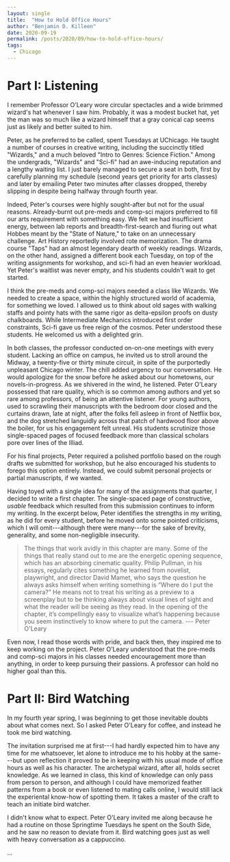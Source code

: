 ```yaml
---
layout: single
title:  "How to Hold Office Hours"
author: "Benjamin D. Killeen"
date: 2020-09-19
permalink: /posts/2020/09/how-to-hold-office-hours/
tags:
  - Chicago
---
```


# Part I: Listening

I remember Professor O'Leary wore circular spectacles and a wide brimmed wizard's hat whenever I
saw him. Probably, it was a modest bucket hat, yet the man was so much like a wizard himself that
a gray conical cap seems just as likely and better suited to him.

Peter, as he preferred to be called, spent Tuesdays at UChicago. He taught a number of courses in
creative writing, including the succinctly titled "Wizards," and a much beloved "Intro to Genres:
Science Fiction." Among the undergrads, "Wizards" and "Sci-fi" had an awe-inducing reputation and a
lengthy waiting list. I just barely managed to secure a seat in both, first by carefully planning
my schedule (second years get priority for arts classes) and later by emailing Peter two minutes
after classes dropped, thereby slipping in despite being halfway through fourth year.

Indeed, Peter's courses were highly sought-after but not for the usual reasons. Already-burnt out
pre-meds and comp-sci majors preferred to fill our arts requirement with something easy. We felt we
had insufficient energy, between lab reports and breadth-first-search and fiuring out what Hobbes
meant by the "State of Nature," to take on an unnecessary challenge. Art History reportedly
involved rote memorization. The drama course "Taps" had an almost legendary dearth of weekly
readings. Wizards, on the other hand, assigned a different book each Tuesday, on top of the writing
assignments for workshop, and sci-fi had an even heavier workload. Yet Peter's waitlist was never
empty, and his students couldn't wait to get started.

I think the pre-meds and comp-sci majors needed a class like Wizards. We needed to create a space,
within the highly structured world of academia, for something we loved. I allowed us to think about
old sages with walking staffs and pointy hats with the same rigor as delta-epsilon proofs on dusty
chalkboards. While Intermediate Mechanics introduced first order constraints, Sci-fi gave us free
reign of the cosmos. Peter understood these students. He welcomed us with a delighted grin.

In both classes, the professor conducted on-on-one meetings with every student. Lacking an office
on campus, he invited us to stroll around the Midway, a twenty-five or thirty minute circuit, in
spite of the purportedly unpleasant Chicago winter. The chill added urgency to our conversation. He
would apologize for the snow before he asked about our hometowns, our novels-in-progress. As we
shivered in the wind, he listened. Peter O'Leary possessed that rare quality, which is so common
among authors and yet so rare among professors, of being an attentive listener. For young authors,
used to scrawling their manuscripts with the bedroom door closed and the curtains drawn, late at
night, after the folks fell asleep in front of Netflix box, and the dog stretched languidly across
that patch of hardwood floor above the boiler, for us his engagement felt unreal. His students
scrutinize those single-spaced pages of focused feedback more than classical scholars pore over
lines of the Illiad.

For his final projects, Peter required a polished portfolio based on the rough drafts we submitted
for workshop, but he also encouraged his students to forego this option entirely. Instead, we could
submit personal projects or partial manuscripts, if we wanted. 

Having toyed with a single idea for many of the assignments that quarter, I decided to write a
first chapter. The single-spaced page of constructive, *usable* feedback which resulted from this
submission continues to inform my writing. In the excerpt below, Peter identifies the strengths in
my writing, as he did for every student, before he moved onto some pointed criticisms, which I will
omit---although there were many---for the sake of brevity, generality, and some non-negligible
insecurity.

> The things that work avidly in this chapter are many. Some of the things that really stand out to
> me are the energetic opening sequence, which has an absorbing cinematic quality. Philip Pullman, in
> his essays, regularly cites something he learned from novelist, playwright, and director David
> Mamet, who says the question he always asks himself when writing something is “Where do I put the
> camera?” He means not to treat his writing as a preview to a screenplay but to be thinking always
> about visual lines of sight and what the reader will be seeing as they read. In the opening of the
> chapter, it’s compellingly easy to visualize what’s happening because you seem instinctively to
> know where to put the camera. --- Peter O'Leary

Even now, I read those words with pride, and back then, they inspired me to keep working on the
project. Peter O'Leary understood that the pre-meds and comp-sci majors in his classes needed
encouragement more than anything, in order to keep pursuing their passions. A professor can hold no higher goal than this.

# Part II: Bird Watching

In my fourth year spring, I was beginning to get those inevitable doubts about what comes next. So
I asked Peter O'Leary for coffee, and instead he took me bird watching.

The invitation surprised me at first---I had hardly expected him to have any time for me
whatsoever, let alone to introduce me to his hobby at the same---but upon reflection it proved to
be in keeping with his usual mode of office hours as well as his character. The archetypal wizard,
after all, holds secret knowledge. As we learned in class, this kind of knowledge can only pass
from person to person, and although I could have memorized feather patterns from a book or even
listened to mating calls online, I would still lack the experiental know-how of spotting them. It
takes a master of the craft to teach an initiate bird watcher.

I didn't know what to expect. Peter O'Leary invited me along because he had a routine on those
Springtime Tuesdays he spent on the South Side, and he saw no reason to deviate from it. Bird
watching goes just as well with heavy conversation as a cappuccino.

...

<!-- Key idea: your passions don't need to coincide with your career, but it helps. -->

